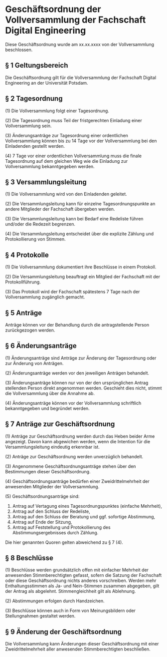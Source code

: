 
# Geschäftsordnung der Vollversammlung der Fachschaft Digital Engineering

Diese Geschäftsordnung wurde am xx.xx.xxxx von der Vollversammlung beschlossen.

## § 1 Geltungsbereich

Die Geschäftsordnung gilt für die Vollversammlung der Fachschaft Digital Engineering an der Universität Potsdam.

## § 2 Tagesordnung

(1) Die Vollversammlung folgt einer Tagesordnung.

(2) Die Tagesordnung muss Teil der fristgerechten Einladung einer Vollversammlung sein.

(3) Änderungsanträge zur Tagesordnung einer ordentlichen Vollversammlung können bis zu 14 Tage vor der Vollversammlung bei den Einladenden gestellt werden.

(4) 7 Tage vor einer ordentlichen Vollversammlung muss die finale Tagesordnung auf dem gleichen Weg wie die Einladung zur Vollversammlung bekanntgegeben werden.

## § 3 Versammlungsleitung

(1) Die Vollversammlung wird von den Einladenden geleitet.

(2) Die Versammlungsleitung kann für einzelne Tagesordnungspunkte an andere Mitglieder der Fachschaft übergeben werden.

(3) Die Versammlungsleitung kann bei Bedarf eine Redeliste führen und/oder die Redezeit begrenzen.

(4) Die Versammlungsleitung entscheidet über die explizite Zählung und Protokollierung von Stimmen.

## § 4 Protokolle

(1) Die Vollversammlung dokumentiert ihre Beschlüsse in einem Protokoll.

(2) Die Versammlungsleitung beauftragt ein Mitglied der Fachschaft mit der Protokollführung.

(3) Das Protokoll wird der Fachschaft spätestens 7 Tage nach der Vollversammlung zugänglich gemacht.

## § 5 Anträge

Anträge können vor der Behandlung durch die antragstellende Person zurückgezogen werden.

## § 6 Änderungsanträge

(1) Änderungsanträge sind Anträge zur Änderung der Tagesordnung oder zur Änderung von Anträgen.

(2) Änderungsanträge werden vor den jeweiligen Anträgen behandelt.

(3) Änderungsanträge können nur von der den ursprünglichen Antrag stellenden Person direkt angenommen werden. Geschieht dies nicht, stimmt die Vollversammlung über die Annahme ab.

(4) Änderungsanträge können vor der Vollversammlung schriftlich bekanntgegeben und begründet werden.

## § 7 Anträge zur Geschäftsordnung

(1) Anträge zur Geschäftsordnung werden durch das Heben beider Arme angezeigt. Davon kann abgewichen werden, wenn die Intention für die Versammlungsleitung eindeutig erkennbar ist.

(2) Anträge zur Geschäftsordnung werden unverzüglich behandelt.

(3) Angenommene Geschäftsordnungsanträge stehen über den Bestimmungen dieser Geschäftsordnung.

(4) Geschäftsordnungsanträge bedürfen einer Zweidrittelmehrheit der anwesenden Mitglieder der Vollversammlung.

(5) Geschäftsordnungsanträge sind:
  1. Antrag auf Vertagung eines Tagesordnungspunktes (einfache Mehrheit),
  2. Antrag auf den Schluss der Redeliste,
  3. Antrag auf den Schluss der Beratung und ggf. sofortige Abstimmung,
  4. Antrag auf Ende der Sitzung,
  5. Antrag auf Feststellung und Protokollierung des Abstimmungsergebnisses durch Zählung.
  
Die hier genannten Quoren gelten abweichend zu § 7 (4).

## § 8 Beschlüsse

(1) Beschlüsse werden grundsätzlich offen mit einfacher Mehrheit der anwesenden Stimmberechtigten gefasst, sofern die Satzung der Fachschaft oder diese Geschäftsordnung nichts anderes vorschreiben. Werden mehr Enthaltungsstimmen als Ja- und Nein-Stimmen zusammen abgegeben, gilt der Antrag als abgelehnt. Stimmengleichheit gilt als Ablehnung.

(2) Abstimmungen erfolgen durch Handzeichen.

(3) Beschlüsse können auch in Form von Meinungsbildern oder Stellungnahmen gestaltet werden.

## § 9 Änderung der Geschäftsordnung

Die Vollversammlung kann Änderungen dieser Geschäftsordnung mit einer Zweidrittelmehrheit aller anwesenden Stimmberechtigten beschließen.

